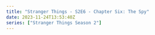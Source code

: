 ```yaml
---
title: "Stranger Things - S2E6 - Chapter Six: The Spy"
date: 2023-11-24T13:53:40Z
series: ["Stranger Things Season 2"]
---
```



<mux-player stream-type="on-demand"
  src="https://kp3d-my.sharepoint.com/personal/ryoo_kp3d_onmicrosoft_com/_layouts/15/download.aspx?share=EQ2Ky5-dmCxIpbRHa8rCxdIB-pAJQmcFHacQnwdNAKbleg" prefer-playback="mse" controls>
  </mux-player>
  
  
  <script src="https://cdn.jsdelivr.net/npm/@mux/mux-player"></script>
  
 <script type="application/ld+json">
 {
  "@context": "https://schema.org/",
  "@type": "VideoObject",
  "name": "Stranger Things - S2E6 - Chapter Six: The Spy",
  "contentUrl": "https://stream.mux.com/y1eAJe5QnEmav4YIM5sieUL7LuxyWkLK3rYQ4mp9CkY.m3u8",
  "thumbnailUrl": "https://www.themoviedb.org/t/p/original/nviyFKko4Uk1mqHxehvxGhnMHFV.jpg?width=314&fit_mode=preserve&time=25",
  "uploadDate": "2023-11-24T13:53:40Z",
}

</script>

